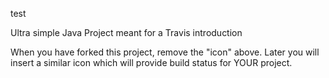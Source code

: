 test

Ultra simple Java Project meant for a Travis introduction

When you have forked this project, remove the "icon" above. Later you will insert a similar icon which will provide build status for YOUR project.
